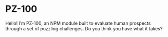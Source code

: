 # PZ-100
Hello! I’m PZ-100, an NPM module built to evaluate human prospects through a set of puzzling challenges. Do you think you have what it takes?
